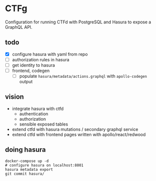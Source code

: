 # CTFg

Configuration for running CTFd with PostgreSQL and Hasura to expose a GraphQL API.

## todo
* [x] configure hasura with yaml from repo
* [ ] authorization rules in hasura
* [ ] get identity to hasura
* [ ] frontend, codegen
  * [ ] populate `hasura/metadata/actions.graphql` with `apollo-codegen` output

## vision
* integrate hasura with ctfd
  * authentication
  * authorization
  * sensible exposed tables
* extend ctfd with hasura mutations / secondary graphql service
* extend ctfd with frontend pages written with apollo/react/redwood


## doing hasura
```
docker-compose up -d
# configure hasura on localhost:8001
hasura metadata export
git commit hasura/
```